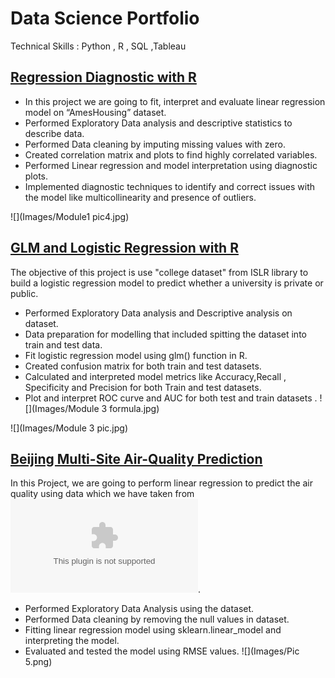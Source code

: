# Data Science Portfolio
Technical Skills : Python , R , SQL ,Tableau 
## [Regression Diagnostic with R](https://sana1410.github.io/R-Projects/)
* In this project we are going to fit, interpret and evaluate linear regression model on “AmesHousing” dataset.
* Performed Exploratory Data analysis and descriptive statistics to describe data.
* Performed Data cleaning by imputing missing values with zero.
* Created correlation matrix and plots to find highly correlated variables.
* Performed Linear regression and model interpretation using diagnostic plots.
* Implemented diagnostic techniques to identify and correct issues with the model like multicollinearity and presence of outliers.

![](Images/Module1 pic4.jpg)
## [GLM and Logistic Regression with R](https://sana1410.github.io/R-Projects/)
The objective of this project is use "college dataset" from ISLR library to build a logistic regression model to predict whether a university is private or public.
* Performed Exploratory Data analysis and Descriptive analysis on dataset.
* Data preparation for modelling that included spitting the dataset into train and test data.
* Fit logistic regression model using glm() function in R.
* Created confusion matrix for both train and test datasets.
* Calculated and interpreted model metrics like Accuracy,Recall , Specificity and Precision for both Train and test datasets.
* Plot and interpret ROC curve and AUC for both test and train datasets .
![](Images/Module 3 formula.jpg)

![](Images/Module 3 pic.jpg)
## [Beijing Multi-Site Air-Quality Prediction](https://sana1410.github.io/Python-Projects/)
In this Project, we are going to perform linear regression to predict the air quality using data which we have taken from ![Dataset](https://archive.ics.uci.edu/ml/machine-learning-databases/00501/PRSA2017_Data_20130301-20170228.zip).
* Performed Exploratory Data Analysis using the dataset.
* Performed Data cleaning by removing the null values in dataset.
* Fitting linear regression model using sklearn.linear_model and interpreting the model.
* Evaluated and tested the model using RMSE values.
![](Images/Pic 5.png)
